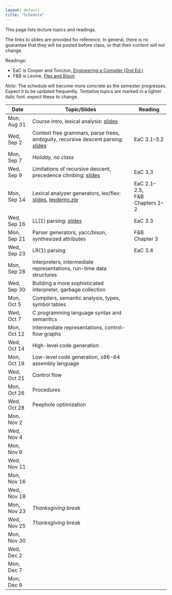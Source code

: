 ```yaml
---
layout: default
title: "Schedule"
---
```


This page lists lecture topics and readings.

The links to slides are provided for reference.  In general, there is no guarantee that they will be posted before class, or that their content will not change.

Readings:

* EaC is Cooper and Torczon, [Engineering a Compiler (2nd Ed.)](https://www.elsevier.com/books/engineering-a-compiler/cooper/978-0-12-088478-0)
* F&amp;B is Levine, [Flex and Bison](https://www.oreilly.com/library/view/flex-bison/9780596805418/)

*Note*: The schedule will become more concrete as the semester progresses. Expect it to be updated frequently.  Tentative topics are marked <span class="tentative">in a lighter italic font</span>: expect these to change.

Date               | Topic/Slides | Reading
------------------ | ------------ | ------------
Mon, Aug 31 | Course intro, lexical analysis: [slides](lectures/lecture01-public.pdf)
Wed, Sep 2 | Context free grammars, parse trees, ambiguity, recursive descent parsing: [slides](lectures/lecture02-public.pdf) | EaC 3.1–3.2
Mon, Sep 7 | *Holiday, no class*
Wed, Sep 9 | Limitations of recursive descent, precedence climbing: [slides](lectures/lecture03-public.pdf) | EaC 3.3
Mon, Sep 14 | Lexical analyzer generators, lex/flex: [slides](lectures/lecture04-public.pdf), [lexdemo.zip](lectures/lexdemo.zip) | EaC 2.1–2.5,<br>F&amp;B Chapters 1–2
Wed, Sep 16 | LL(1) parsing: [slides](lectures/lecture05-public.pdf) | EaC 3.3
Mon, Sep 21 | Parser generators, yacc/bison, synthesized attributes | F&amp;B Chapter 3
Wed, Sep 23 | LR(1) parsing | EaC 3.4
Mon, Sep 28 | <span class="tentative">Interpreters, intermediate representations, run-time data structures</span>
Wed, Sep 30 | <span class="tentative">Building a more sophisticated interpreter, garbage collection</span>
Mon, Oct 5 | <span class="tentative">Compilers, semantic analysis, types, symbol tables</span>
Wed, Oct 7 | <span class="tentative">C programming language syntax and semantics</span>
Mon, Oct 12 |<span class="tentative">Intermediate representations, control-flow graphs</span> 
Wed, Oct 14 | <span class="tentative">High-level code generation</span>
Mon, Oct 19 | <span class="tentative">Low-level code generation, x86-64 assembly language</span>
Wed, Oct 21 | <span class="tentative">Control flow</span>
Mon, Oct 26 | <span class="tentative">Procedures</span>
Wed, Oct 28 | <span class="tentative">Peephole optimization</span>
Mon, Nov 2 | 
Wed, Nov 4 | 
Mon, Nov 9 | 
Wed, Nov 11 | 
Mon, Nov 16 | 
Wed, Nov 18 | 
Mon, Nov 23 | *Thanksgiving break*
Wed, Nov 25 | *Thanksgiving break*
Mon, Nov 30 | 
Wed, Dec 2 | 
Mon, Dec 7 | 
Mon, Dec 9 | 
